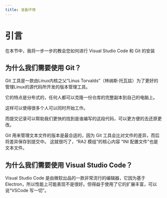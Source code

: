 ```yaml
---
title: 准备环境
---
```


# 引言

在本节中，我将一步一步的教会您如何进行 Visual Studio Code 和 Git 的安装

## 为什么我们需要使用 Git？

Git 工具是一款由Linux内核之父“Linus Torvalds”（林纳斯·托瓦兹）为了更好的管理Linux的源代码所开发的版本管理工具。

它的特点是分布式的，任何人都可以克隆一份仓库的完整副本到自己的电脑上。

这样可以使得很多个人可以同时开始工作。

而提交记录可以帮助我们更快的找到是谁编写的这段代码，可以更方便的去还原更改。

Git 用来管理文本文件的版本是最合适的，因为 Git 工具会比对文件的差异，而后将差异保存到提交中。
这就很巧了，“RA2 模组”的核心内容 “INI 配置文件”也是文本文件。

## 为什么我们需要使用 Visual Studio Code？

Visual Studio Code 是由微软出品的一款非常流行的编辑器，它因为基于Electron，所以性能上可能表现不是很好。但得益于使用了它的扩展丰富，可以说“VSCode 写一切”。
